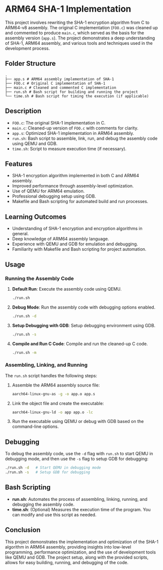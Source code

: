 # ARM64 SHA-1 Implementation

This project involves rewriting the SHA-1 encryption algorithm from C to ARM64-v8 assembly. The original C implementation (`FOO.c`) was cleaned up and commented to produce `main.c`, which served as the basis for the assembly version (`app.s`). The project demonstrates a deep understanding of SHA-1, ARM64 assembly, and various tools and techniques used in the development process.

## Folder Structure

```
.
├── app.s # ARM64 assembly implementation of SHA-1
├── FOO.c # Original C implementation of SHA-1
├── main.c # Cleaned and commented C implementation
├── run.sh # Bash script for building and running the project
└── time.sh # Bash script for timing the execution (if applicable)
```

## Description

- `FOO.c`: The original SHA-1 implementation in C.
- `main.c`: Cleaned-up version of `FOO.c` with comments for clarity.
- `app.s`: Optimized SHA-1 implementation in ARM64 assembly.
- `run.sh`: Bash script to assemble, link, run, and debug the assembly code using QEMU and GDB.
- `time.sh`: Script to measure execution time (if necessary).

## Features

- SHA-1 encryption algorithm implemented in both C and ARM64 assembly.
- Improved performance through assembly-level optimization.
- Use of QEMU for ARM64 emulation.
- Professional debugging setup using GDB.
- Makefile and Bash scripting for automated build and run processes.

## Learning Outcomes

- Understanding of SHA-1 encryption and encryption algorithms in general.
- Deep knowledge of ARM64 assembly language.
- Experience with QEMU and GDB for emulation and debugging.
- Familiarity with Makefile and Bash scripting for project automation.

## Usage

### Running the Assembly Code

1. **Default Run**: Execute the assembly code using QEMU.
    ```sh
    ./run.sh
    ```

2. **Debug Mode**: Run the assembly code with debugging options enabled.
    ```sh
    ./run.sh -d
    ```

3. **Setup Debugging with GDB**: Setup debugging environment using GDB.
    ```sh
    ./run.sh -s
    ```

4. **Compile and Run C Code**: Compile and run the cleaned-up C code.
    ```sh
    ./run.sh -m
    ```

### Assembling, Linking, and Running

The `run.sh` script handles the following steps:

1. Assemble the ARM64 assembly source file:
    ```sh
    aarch64-linux-gnu-as -g -o app.o app.s
    ```

2. Link the object file and create the executable:
    ```sh
    aarch64-linux-gnu-ld -o app app.o -lc
    ```

3. Run the executable using QEMU or debug with GDB based on the command-line options.

## Debugging

To debug the assembly code, use the `-d` flag with `run.sh` to start QEMU in debugging mode, and then use the `-s` flag to setup GDB for debugging:
```sh
./run.sh -d   # Start QEMU in debugging mode
./run.sh -s   # Setup GDB for debugging
```

## Bash Scripting

- **run.sh**: Automates the process of assembling, linking, running, and debugging the assembly code.
- **time.sh**: (Optional) Measures the execution time of the program. You can modify and use this script as needed.

## Conclusion

This project demonstrates the implementation and optimization of the SHA-1 algorithm in ARM64 assembly, providing insights into low-level programming, performance optimization, and the use of development tools like QEMU and GDB. The project setup, along with the provided scripts, allows for easy building, running, and debugging of the code.
